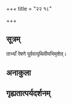 +++
title = "२२ १८"

+++
## सूत्रम्
ताभ्याँ रेषणे पूर्ववत्पृथिवीमभिमृशेत्।
## अनाकुला

## गृह्यतात्पर्यदर्शनम्

